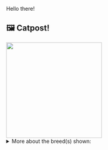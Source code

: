 Hello there!



## 🖼️ Catpost!

<sub>
    <img src="https://cdn2.thecatapi.com/images/qzmA6FAUs.jpg" height="256">
</sub>


<details>
<summary>More about the breed(s) shown:</summary>

Breed: Ocicat

Description: Loyal and devoted to their owners, the Ocicat is intelligent, confident, outgoing, and seems to have many dog traits. They can be trained to fetch toys, walk on a lead, taught to 'speak', come when called, and follow other commands. 

Links:
<ul>
  <li>CFA http://cfa.org/Breeds/BreedsKthruR/Ocicat.aspx</li>
  <li>Wikipedia https://en.wikipedia.org/wiki/Ocicat</li>
</ul> 

</details>
